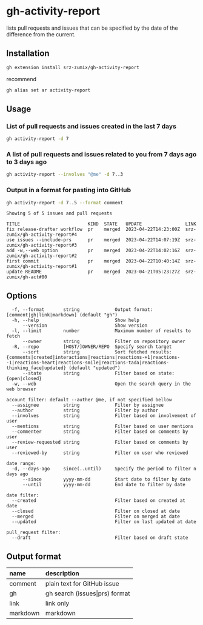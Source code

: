 # gh-activity-report

lists pull requests and issues that can be specified by the date of the difference from the current.

## Installation

```sh
gh extension install srz-zumix/gh-activity-report
```

recommend

```sh
gh alias set ar activity-report
```

## Usage

### List of pull requests and issues created in the last 7 days

```sh
gh activity-report -d 7
```

### A list of pull requests and issues related to you from 7 days ago to 3 days ago

```sh
gh activity-report --involves "@me" -d 7..3
```

### Output in a format for pasting into GitHub

```sh
gh activity-report -d 7..5 --format comment
```

```text
Showing 5 of 5 issues and pull requests

TITLE                         KIND  STATE   UPDATE                LINK
fix release-drafter workflow  pr    merged  2023-04-22T14:23:00Z  srz-zumix/gh-activity-report#4
use issues --include-prs      pr    merged  2023-04-22T14:07:19Z  srz-zumix/gh-activity-report#3
add -w,--web option           pr    merged  2023-04-22T14:02:16Z  srz-zumix/gh-activity-report#2
first commit                  pr    merged  2023-04-22T10:40:14Z  srz-zumix/gh-activity-report#1
update README                 pr    merged  2023-04-21T05:23:27Z  srz-zumix/gh-act#80
```

## Options

```text
  -f, --format       string             Output format: [comment|gh|link|markdown] (default "gh")
  -h, --help                            Show help
      --version                         Show version
  -l, --limit        number             Maximum number of results to fetch
      --owner        string             Filter on repository owner
  -R, --repo         [HOST/]OWNER/REPO  Specify search target
      --sort         string             Sort fetched results: {comments|created|interactions|reactions|reactions-+1|reactions--1|reactions-heart|reactions-smile|reactions-tada|reactions-thinking_face|updated} (default "updated")
      --state        string             Filter based on state: {open|closed}
  -w, --web                             Open the search query in the web browser

account filter: default --auther @me, if not specified bellow
  --assignee         string             Filter by assignee
  --author           string             Filter by author
  --involves         string             Filter based on involvement of user
  --mentions         string             Filter based on user mentions
  --commenter        string             Filter based on comments by user
  --review-requested string             Filter based on comments by user
  --reviewed-by      string             Filter on user who reviewed

date range:
  -d, --days-ago     since(..until)     Specify the period to filter n days ago
      --since        yyyy-mm-dd         Start date to filter by date
      --until        yyyy-mm-dd         End date to filter by date

date filter:
  --created                             Filter based on created at date
  --closed                              Filter on closed at date
  --merged                              Filter on merged at date
  --updated                             Filter on last updated at date

pull_request filter:
  --draft                               Filter based on draft state
```

## Output format

| name     | description |
|:---------|:------------|
| comment  | plain text for GitHub issue|pr comment |
| gh       | gh search (issues\|prs) format |
| link     | link only |
| markdown | markdown |
